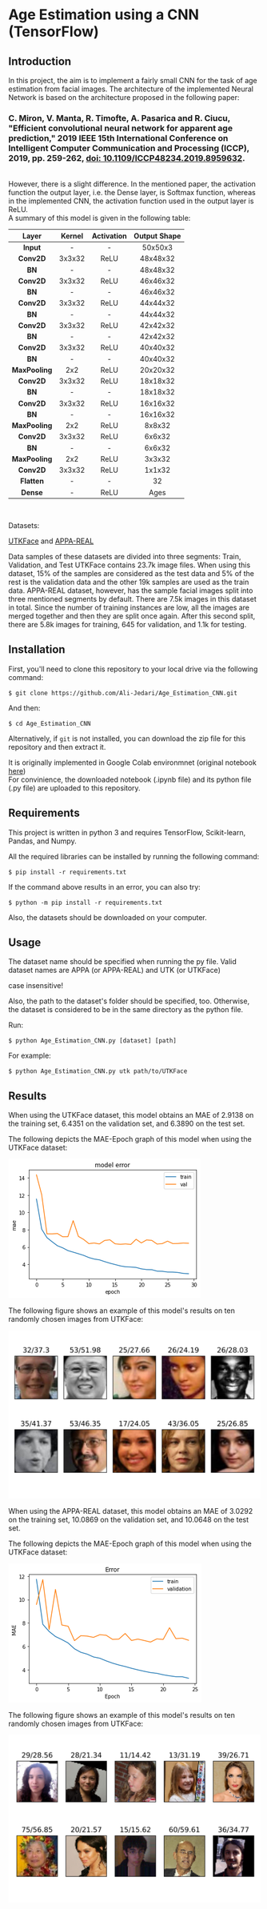 # Age Estimation using a CNN (TensorFlow)

## Introduction
In this project, the aim is to implement a fairly small CNN for the task of age estimation from facial images. The architecture of the implemented Neural Network is based on the architecture proposed in the following paper:<br>
### C. Miron, V. Manta, R. Timofte, A. Pasarica and R. Ciucu, "Efficient convolutional neural network for apparent age prediction," 2019 IEEE 15th International Conference on Intelligent Computer Communication and Processing (ICCP), 2019, pp. 259-262, [doi: 10.1109/ICCP48234.2019.8959632](https://doi.org/10.1109/ICCP48234.2019.8959632).
<br>
However, there is a slight difference. In the mentioned paper, the activation function the output layer, i.e. the Dense layer, is Softmax function, whereas in the implemented CNN, the activation function used in the output layer is ReLU.
<br>A summary of this model is given in the following table:

| Layer  | Kernel | Activation | Output Shape
| :------------: |:---------------:|:---------------:|:---------------:|
| **Input** | - | - | 50x50x3
| **Conv2D** | 3x3x32 | ReLU | 48x48x32
| **BN** | - | - | 48x48x32
| **Conv2D** | 3x3x32 | ReLU | 46x46x32
| **BN** | - | - | 46x46x32
| **Conv2D** | 3x3x32 | ReLU | 44x44x32
| **BN** | - | - | 44x44x32
| **Conv2D** | 3x3x32 | ReLU | 42x42x32
| **BN** | - | - | 42x42x32
| **Conv2D** | 3x3x32 | ReLU | 40x40x32
| **BN** | - | - | 40x40x32
| **MaxPooling** | 2x2 | ReLU | 20x20x32
| **Conv2D** | 3x3x32 | ReLU | 18x18x32
| **BN** | - | - | 18x18x32
| **Conv2D** | 3x3x32 | ReLU | 16x16x32
| **BN** | - | - | 16x16x32
| **MaxPooling** | 2x2 | ReLU | 8x8x32
| **Conv2D** | 3x3x32 | ReLU | 6x6x32
| **BN** | - | - | 6x6x32
| **MaxPooling** | 2x2 | ReLU | 3x3x32
| **Conv2D** | 3x3x32 | ReLU | 1x1x32
| **Flatten** | - | - | 32
| **Dense** | - | ReLU | Ages



<br>

Datasets:

[UTKFace](https://susanqq.github.io/UTKFace/)
and
[APPA-REAL](http://158.109.8.102/AppaRealAge/appa-real-release.zip)

Data samples of these datasets are divided into three segments: Train, Validation, and Test
UTKFace contains 23.7k image files. When using this dataset, 15% of the samples are considered as the test data and 5% of the rest is the validation data and the other 19k samples are used as the train data.
APPA-REAL dataset, however, has the sample facial images split into three mentioned segments by default. There are 7.5k images in this dataset in total. Since the number of training instances are low, all the images are merged together and then they are split once again. After this second split, there are 5.8k images for training, 645 for validation, and 1.1k for testing.

## Installation

First, you'll need to clone this repository to your local drive via the following command:
```shell
$ git clone https://github.com/Ali-Jedari/Age_Estimation_CNN.git
```
And then:
```shell
$ cd Age_Estimation_CNN
```

Alternatively, if `git` is not installed, you can download the zip file for this repository and then extract it.

It is originally implemented in Google Colab environmnet (original notebook [here](https://colab.research.google.com/drive/1GTDfkU_g1YEKDk64PTF7t9Rnzl61gct5?usp=sharing))
<br>For convinience, the downloaded notebook (.ipynb file) and its python file (.py file) are uploaded to this repository.

## Requirements

This project is written in python 3 and requires TensorFlow, Scikit-learn, Pandas, and Numpy.

All the required libraries can be installed by running the following command:

```shell
$ pip install -r requirements.txt
```

If the command above results in an error, you can also try:

```shell
$ python -m pip install -r requirements.txt
```
Also, the datasets should be downloaded on your computer.
## Usage
The dataset name should be specified when running the py file. Valid dataset names are APPA (or APPA-REAL) and UTK (or UTKFace) 

case insensitive!

Also, the path to the dataset's folder should be specified, too. Otherwise, the dataset is considered to be in the same directory as the python file.

Run:

```shell
$ python Age_Estimation_CNN.py [dataset] [path]
```

For example:

```shell
$ python Age_Estimation_CNN.py utk path/to/UTKFace
```
## Results
When using the UTKFace dataset, this model obtains an MAE of 2.9138 on the training set, 6.4351 on the validation set, and 6.3890 on the test set.

The following depicts the MAE-Epoch graph of this model when using the UTKFace dataset:

<img src="docs/index_utk.png" alt="MAE-Epoch UTKFace">

The following figure shows an example of this model's results on ten randomly chosen images from UTKFace:

<img src="docs/utk.png" alt="Results on UTKFace">

When using the APPA-REAL dataset, this model obtains an MAE of 3.0292 on the training set, 10.0869 on the validation set, and 10.0648 on the test set.

The following depicts the MAE-Epoch graph of this model when using the UTKFace dataset:

<img src="docs/index_appa.png" alt="MAE-Epoch APPA-REAL">

The following figure shows an example of this model's results on ten randomly chosen images from UTKFace:

<img src="docs/appa.png" alt="Results on UTKFace">
